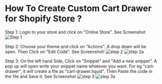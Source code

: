 # How To Create Custom Cart Drawer for Shopify Store ?

Step 1: Login to your store and click on "Online Store". See Screenshot ![Step 1](https://user-images.githubusercontent.com/64454714/109423717-a1ed2d80-7a06-11eb-88ab-3d852cd75a27.png)

Step 2: Choose your theme and click on "Actions". A drop down will be open. Then Click on "Edit Code". See Screenshot! ![step 2](https://user-images.githubusercontent.com/64454714/109424023-f93fcd80-7a07-11eb-8210-a102023c24b0.png)
![step 2a](https://user-images.githubusercontent.com/64454714/109424014-f04efc00-7a07-11eb-8d17-9b55647a484f.png)

Step 3: On the left hand Side, Click on "Snippet" and "Add a new snippet". A pop up will open write your snippet name whatever you want. For eg "cart-drawer", it will create a file as "cart-drawer.liquid". Then Paste the code in the file and Save it. See Screenshot ![step 3](https://user-images.githubusercontent.com/64454714/109424320-335d9f00-7a09-11eb-9bd9-41bb7a0bf1ff.png)
![step 3a](https://user-images.githubusercontent.com/64454714/109424532-fc3bbd80-7a09-11eb-8bd3-205eca2f0df3.png)

